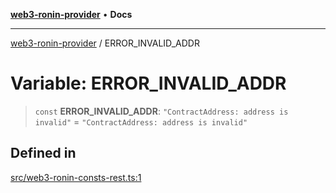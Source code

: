 [**web3-ronin-provider**](../README.md) • **Docs**

***

[web3-ronin-provider](../globals.md) / ERROR\_INVALID\_ADDR

# Variable: ERROR\_INVALID\_ADDR

> `const` **ERROR\_INVALID\_ADDR**: `"ContractAddress: address is invalid"` = `"ContractAddress: address is invalid"`

## Defined in

[src/web3-ronin-consts-rest.ts:1](https://github.com/chuacw/web3-ronin-provider/blob/1a659b81d9c7d7afbced0ae2b11550f4f6c0a233/src/web3-ronin-consts-rest.ts#L1)
